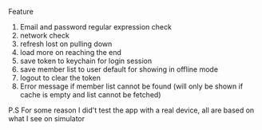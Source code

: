 Feature

1. Email and password regular expression check
2. network check
3. refresh lost on pulling down
4. load more on reaching the end
5. save token to keychain for login session
6. save member list to user default for showing in offline mode
7. logout to clear the token
8. Error message if member list cannot be found (will only be shown if cache is empty and list cannot be fetched)



P.S 
For some reason I did't test the app with a real device, all are based on what I see on simulator
